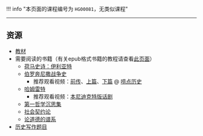 !!! info "本页面的课程编号为 `HG00081`，无类似课程"

---
## 资源
- [教材](https://api.ecylt.top/v1/lanzou_link?url=https://cqu-openlib.lanzout.com/iDOhz1wl5hre&type=down)  
- 需要阅读的书籍（有关epub格式书籍的教程请查看[此页面](../../技巧/关于epub文件.md)）  
    - [荷马史诗：伊利亚特](https://api.ecylt.top/v1/lanzou_link?url=https://cqu-openlib.lanzout.com/ilUZm1wl5ira&type=down)  
    - [伯罗奔尼撒战争史](https://api.ecylt.top/v1/lanzou_link?url=https://cqu-openlib.lanzout.com/ivXNk1wl53pi&type=down)  
        - 推荐观看视频：[前传](https://www.bilibili.com/video/BV1CP411Y7hk)、[上篇](https://www.bilibili.com/video/BV1W84y1D74w)、[下篇](https://www.bilibili.com/video/BV1xa4y1o7Fc) @ [唠点历史](https://space.bilibili.com/10698584)
    - [哈姆雷特](https://api.ecylt.top/v1/lanzou_link?url=https://cqu-openlib.lanzout.com/i54Qw1wl53qj&type=down)  
        - 推荐观看视频：[本尼迪克特版话剧](https://www.bilibili.com/video/BV16T411Y7qN)
    - [第一哲学沉思集](https://api.ecylt.top/v1/lanzou_link?url=https://cqu-openlib.lanzout.com/iebqc1wl5i8b&type=down)  
    - [社会契约论](https://api.ecylt.top/v1/lanzou_link?url=https://cqu-openlib.lanzout.com/itw5O1wl5hyb&type=down)  
    - [论道德的谱系](https://api.ecylt.top/v1/lanzou_link?url=https://cqu-openlib.lanzout.com/iEfNY1wl5mtg&type=down)  
- [历史写作题目](../../杂项/文明经典写作题目/文明经典B历史写作题目.md)  